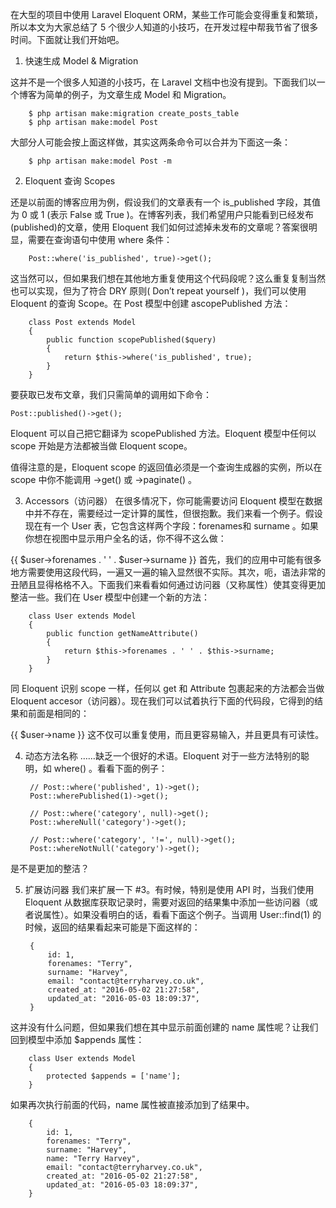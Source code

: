 在大型的项目中使用 Laravel Eloquent ORM，某些工作可能会变得重复和繁琐，所以本文为大家总结了 5 个很少人知道的小技巧，在开发过程中帮我节省了很多时间。下面就让我们开始吧。


1. 快速生成 Model & Migration

这并不是一个很多人知道的小技巧，在 Laravel 文档中也没有提到。下面我们以一个博客为简单的例子，为文章生成 Model 和 Migration。

        $ php artisan make:migration create_posts_table
        $ php artisan make:model Post
        
大部分人可能会按上面这样做，其实这两条命令可以合并为下面这一条：

        $ php artisan make:model Post -m
        
2. Eloquent 查询 Scopes

还是以前面的博客应用为例，假设我们的文章表有一个 is_published 字段，其值为 0 或 1 (表示 False 或 True )。在博客列表，我们希望用户只能看到已经发布(published)的文章，使用 Eloquent 我们如何过滤掉未发布的文章呢？答案很明显，需要在查询语句中使用 where 条件：

        Post::where('is_published', true)->get();
        
这当然可以，但如果我们想在其他地方重复使用这个代码段呢？这么重复复制当然也可以实现，但为了符合 DRY 原则( Don’t repeat yourself )，我们可以使用 Eloquent 的查询 Scope。在 Post 模型中创建 ascopePublished 方法：

        class Post extends Model
        {
            public function scopePublished($query)
            {
                return $this->where('is_published', true);
            }
        }
要获取已发布文章，我们只需简单的调用如下命令：


    Post::published()->get();
    
Eloquent 可以自己把它翻译为 scopePublished 方法。Eloquent 模型中任何以 scope 开始是方法都被当做 Eloquent scope。

值得注意的是，Eloquent scope 的返回值必须是一个查询生成器的实例，所以在 scope 中你不能调用 ->get() 或 ->paginate() 。

3. Accessors（访问器）
在很多情况下，你可能需要访问 Eloquent 模型在数据中并不存在，需要经过一定计算的属性，但很抱歉。我们来看一个例子。假设现在有一个 User 表，它包含这样两个字段：forenames和 surname 。如果你想在视图中显示用户全名的话，你不得不这么做：

{{ $user->forenames . ' ' . $user->surname }}
首先，我们的应用中可能有很多地方需要使用这段代码，一遍又一遍的输入显然很不实际。其次，呃，语法非常的丑陋且显得格格不入。下面我们来看看如何通过访问器（又称属性）使其变得更加整洁一些。我们在 User 模型中创建一个新的方法：

        class User extends Model
        {
            public function getNameAttribute()
            {
                return $this->forenames . ' ' . $this->surname;
            }
        }
同 Eloquent 识别 scope 一样，任何以 get 和 Attribute 包裹起来的方法都会当做 Eloquent accesor（访问器）。现在我们可以试着执行下面的代码段，它得到的结果和前面是相同的：

{{ $user->name }}
这不仅可以重复使用，而且更容易输入，并且更具有可读性。

4. 动态方法名称
……缺乏一个很好的术语。Eloquent 对于一些方法特别的聪明，如 where() 。看看下面的例子：

        // Post::where('published', 1)->get();
        Post::wherePublished(1)->get();
         
        // Post::where('category', null)->get();
        Post::whereNull('category')->get();
         
        // Post::where('category', '!=', null)->get();
        Post::whereNotNull('category')->get();
    
是不是更加的整洁？

5. 扩展访问器
我们来扩展一下 #3。有时候，特别是使用 API 时，当我们使用 Eloquent 从数据库获取记录时，需要对返回的结果集中添加一些访问器（或者说属性）。如果没看明白的话，看看下面这个例子。当调用 User::find(1) 的时候，返回的结果看起来可能是下面这样的：

        {
            id: 1,
            forenames: "Terry",
            surname: "Harvey",
            email: "contact@terryharvey.co.uk",
            created_at: "2016-05-02 21:27:58",
            updated_at: "2016-05-03 18:09:37",
        }
这并没有什么问题，但如果我们想在其中显示前面创建的 name 属性呢？让我们回到模型中添加 $appends 属性：

        class User extends Model
        {
            protected $appends = ['name'];
        }
        
如果再次执行前面的代码，name 属性被直接添加到了结果中。

        {
            id: 1,
            forenames: "Terry",
            surname: "Harvey",
            name: "Terry Harvey",
            email: "contact@terryharvey.co.uk",
            created_at: "2016-05-02 21:27:58",
            updated_at: "2016-05-03 18:09:37",
        }